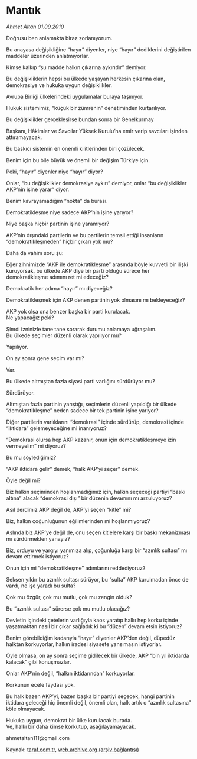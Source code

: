 # Mantık

*Ahmet Altan 01.09.2010*

<div class="yazi"><p>Doğrusu ben anlamakta biraz zorlanıyorum.</p>
<p>Bu anayasa değişikliğine “hayır” diyenler, niye “hayır” dediklerini değiştirilen maddeler üzerinden anlatmıyorlar.</p>
<p>Kimse kalkıp “şu madde halkın çıkarına aykırıdır” demiyor.</p>
<p>Bu değişikliklerin hepsi bu ülkede yaşayan herkesin çıkarına olan, demokrasiye ve hukuka uygun değişiklikler.</p>
<p>Avrupa Birliği ülkelerindeki uygulamalar buraya taşınıyor.</p>
<p>Hukuk sistemimiz, “küçük bir zümrenin” denetiminden kurtarılıyor.</p>
<p>Bu değişiklikler gerçekleşirse bundan sonra bir Genelkurmay </p>
<p>Başkanı, Hâkimler ve Savcılar Yüksek Kurulu’na emir verip savcıları işinden attıramayacak.</p>
<p>Bu baskıcı sistemin en önemli kilitlerinden biri çözülecek. </p>
<p>Benim için bu bile büyük ve önemli bir değişim Türkiye için.</p>
<p>Peki, “hayır” diyenler niye “hayır” diyor?</p>
<p>Onlar, “bu değişiklikler demokrasiye aykırı” demiyor, onlar “bu değişiklikler AKP’nin işine yarar” diyor.</p>
<p>Benim kavrayamadığım “nokta” da burası.</p>
<p>Demokratikleşme niye sadece AKP’nin işine yarıyor?</p>
<p>Niye başka hiçbir partinin işine yaramıyor?</p>
<p>AKP’nin dışındaki partilerin ve bu partilerin temsil ettiği insanların “demokratikleşmeden” hiçbir çıkarı yok mu?</p>
<p>Daha da vahim soru şu:</p>
<p>Eğer zihnimizde “AKP ile demokratikleşme” arasında böyle kuvvetli bir ilişki kuruyorsak, bu ülkede AKP diye bir parti olduğu sürece her demokratikleşme adımını ret mi edeceğiz?</p>
<p>Demokratik her adıma “hayır” mı diyeceğiz?</p>
<p>Demokratikleşmek için AKP denen partinin yok olmasını mı bekleyeceğiz?</p>
<p>AKP yok olsa ona benzer başka bir parti kurulacak.<br/>Ne yapacağız peki?</p>
<p>Şimdi izninizle tane tane sorarak durumu anlamaya uğraşalım.<br/>Bu ülkede seçimler düzenli olarak yapılıyor mu?</p>
<p>Yapılıyor.</p>
<p>On ay sonra gene seçim var mı?</p>
<p>Var.</p>
<p>Bu ülkede altmıştan fazla siyasi parti varlığını sürdürüyor mu?</p>
<p>Sürdürüyor.</p>
<p>Altmıştan fazla partinin yarıştığı, seçimlerin düzenli yapıldığı bir ülkede “demokratikleşme” neden sadece bir tek partinin işine yarıyor?</p>
<p>Diğer partilerin varlıklarını “demokrasi” içinde sürdürüp, demokrasi içinde “iktidara” gelemeyeceğine mi inanıyoruz?</p>
<p>“Demokrasi olursa hep AKP kazanır, onun için demokratikleşmeye izin vermeyelim” mi diyoruz?</p>
<p>Bu mu söylediğimiz?</p>
<p>“AKP iktidara gelir” demek, “halk AKP’yi seçer” demek.</p>
<p>Öyle değil mi?</p>
<p>Biz halkın seçiminden hoşlanmadığımız için, halkın seçeceği partiyi “baskı altına” alacak “demokrasi dışı” bir düzenin devamını mı arzuluyoruz?</p>
<p>Asıl derdimiz AKP değil de, AKP’yi seçen “kitle” mi?</p>
<p>Biz, halkın çoğunluğunun eğilimlerinden mi hoşlanmıyoruz?</p>
<p>Aslında biz AKP’ye değil de, onu seçen kitlelere karşı bir baskı mekanizması mı sürdürmekten yanayız?</p>
<p>Biz, orduyu ve yargıyı yanımıza alıp, çoğunluğa karşı bir “azınlık sultası” mı devam ettirmek istiyoruz?</p>
<p>Onun için mi “demokratikleşme” adımlarını reddediyoruz?</p>
<p>Seksen yıldır bu azınlık sultası sürüyor, bu “sulta” AKP kurulmadan önce de vardı, ne işe yaradı bu sulta?</p>
<p>Çok mu özgür, çok mu mutlu, çok mu zengin olduk?</p>
<p>Bu “azınlık sultası” sürerse çok mu mutlu olacağız?</p>
<p>Devletin içindeki çetelerin varlığıyla kaos yaratıp halkı hep korku içinde yaşatmaktan nasıl bir çıkar sağladık ki bu “düzen” devam etsin istiyoruz?</p>
<p>Benim görebildiğim kadarıyla “hayır” diyenler AKP’den değil, düpedüz halktan korkuyorlar, halkın iradesi siyasete yansımasın istiyorlar.</p>
<p>Öyle olmasa, on ay sonra seçime gidilecek bir ülkede, AKP “bin yıl iktidarda kalacak” gibi konuşmazlar.</p>
<p>Onlar AKP’nin değil, “halkın iktidarından” korkuyorlar.</p>
<p>Korkunun ecele faydası yok.</p>
<p>Bu halk bazen AKP’yi, bazen başka bir partiyi seçecek, hangi partinin iktidara geleceği hiç önemli değil, önemli olan, halk artık o “azınlık sultasına” köle olmayacak.</p>
<p>Hukuka uygun, demokrat bir ülke kurulacak burada.<br/>Ve, halkı bir daha kimse korkutup, aşağılayamayacak.</p>
<p>ahmetaltan111@gmail.com <br/></p></div>

Kaynak: [taraf.com.tr](http://www.taraf.com.tr:80/ahmet-altan/makale-mantik.htm), [web.archive.org (arşiv bağlantısı)](http://web.archive.org/web/20100903121748/http://www.taraf.com.tr:80/ahmet-altan/makale-mantik.htm)
